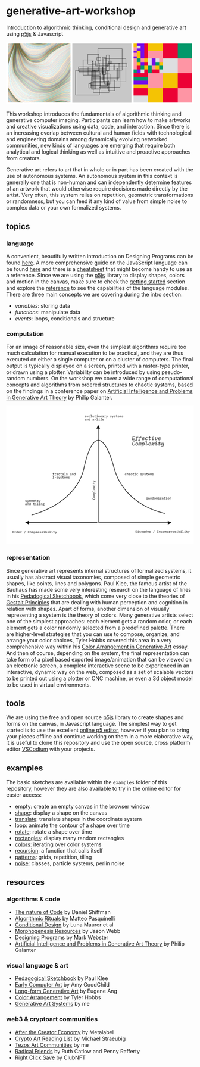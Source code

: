 # generative-art-workshop
Introduction to algorithmic thinking, conditional design and generative art using [p5js](https://p5js.org/) &amp; Javascript

![examples](https://raw.githubusercontent.com/stc/generative-art-workshop/main/assets/examples-three.jpg)

This workshop introduces the fundamentals of algorithmic thinking and generative computer imaging. Participants can learn how to make artworks and creative visualizations using data, code, and interaction. Since there is an increasing overlap between cultural and human fields with technological and engineering domains among dynamically evolving networked communities, new kinds of languages are emerging that require both analytical and logical thinking as well as intuitive and proactive approaches from creators.

Generative art refers to art that in whole or in part has been created with the use of autonomous systems. An autonomous system in this context is generally one that is non-human and can independently determine features of an artwork that would otherwise require decisions made directly by the artist. Very often, this system relies on repetition, geometric transformations or randomness, but you can feed it any kind of value from simple noise to complex data or your own formalized systems.


## topics

### language

A convenient, beautifully written introduction on Designing Programs can be found [here](https://designingprograms.bitbucket.io/index.html). A more comprehensive guide on the JavaScript language can be found [here](https://javascript.info/) and there is a [cheatsheet](https://htmlcheatsheet.com/js/) that might become handy to use as a reference. Since we are using the [p5js](https://p5js.org/) library to display shapes, colors and motion in the canvas, make sure to check the [getting started](https://p5js.org/get-started/) section and explore the [reference](https://p5js.org/reference/) to see the capabilities of the language modules. There are three main concepts we are covering during the intro section:

- _variables_: storing data
- _functions_: manipulate data
- _events_: loops, conditionals and structure


### computation

For an image of reasonable size, even the simplest algorithms require too much calculation for manual execution to be practical, and they are thus executed on either a single computer or on a cluster of computers. The final output is typically displayed on a screen, printed with a raster-type printer, or drawn using a plotter. Variability can be introduced by using pseudo-random numbers. On the workshop we cover a wide range of computational concepts and algorithms from ordered structures to chaotic systems, based on the findings in a conference paper on [Artificial Intelligence and Problems in Generative Art Theory](https://www.researchgate.net/publication/334643022_Artificial_Intelligence_and_Problems_in_Generative_Art_Theory) by Philip Galanter.  

![complexity diagram](https://raw.githubusercontent.com/stc/generative-art-workshop/main/assets/algo-complexity.png)

### representation

Since generative art represents internal structures of formalized systems, it usually has abstract visual taxonomies, composed of simple geometric shapes, like points, lines and polygons. Paul Klee, the famous artist of the Bauhaus has made some very interesting research on the language of lines in his [Pedadogical Sketchbook](https://www.bauhaus-bookshelf.org/bauhaus_book_2_paul_klee_pedagogical_sketchbook_pdf_download.html), which come very close to the theories of [Gestalt Principles](https://www.interaction-design.org/literature/topics/gestalt-principles) that are dealing with human perception and cognition in relation with shapes. Apart of forms, another dimension of visually representing a system is the theory of colors. Many generative artists select one of the simplest approaches: each element gets a random color, or each element gets a color randomly selected from a predefined palette. There are higher-level strategies that you can use to compose, organize, and arrange your color choices, Tyler Hobbs covered this area in a very comprehensive way within his [Color Arrangement in Generative Art](https://tylerxhobbs.com/essays/2021/color-arrangement-in-generative-art) essay. And then of course, depending on the system, the final representation can take form of a pixel based exported image/animation that can be viewed on an electronic screen, a complete interactive scene to be experienced in an interactive, dynamic way on the web, composed as a set of scalable vectors to be printed out using a plotter or CNC machine, or even a 3d object model to be used in virtual environments.  


## tools

We are using the free and open source [p5js](https://p5js.org/) library to create shapes and forms on the canvas, in Javascript language. The simplest way to get started is to use the excellent [online p5 editor](https://editor.p5js.org/), however if you plan to bring your pieces offline and continue working on them in a more elaborative way, it is useful to clone this repository and use the open source, cross platform editor [VSCodium](https://vscodium.com/) with your projects. 

## examples

The basic sketches are available within the `examples` folder of this repository, however they are also available to try in the online editor for easier access:

- [empty](https://editor.p5js.org/stc/sketches/6pm0J_GuY): create an empty canvas in the browser window
- [shape](https://editor.p5js.org/stc/sketches/uTPLZtvik): display a shape on the canvas
- [translate](https://editor.p5js.org/stc/sketches/pLjQFItyU): translate shapes in the coordinate system
- [loop](https://editor.p5js.org/stc/sketches/Nv2S5fE8o): animate the contour of a shape over time
- [rotate](https://editor.p5js.org/stc/sketches/cw9fTuq9l): rotate a shape over time 
- [rectangles](https://editor.p5js.org/stc/sketches/XEaW4Nxml): display many random rectangles 
- [colors](https://editor.p5js.org/stc/sketches/DYuD3jL3G): iterating over color systems
- [recursion](https://editor.p5js.org/stc/sketches/OQ3F3E4W6): a function that calls itself
- [patterns](https://editor.p5js.org/stc/sketches/wgcnEYHsu): grids, repetition, tiling
- [noise](https://editor.p5js.org/stc/sketches/aCLrvuB5s): classes, particle systems, perlin noise

## resources

### algorithms & code
- [The nature of Code](https://natureofcode.com/) by Daniel Shiffman
- [Algorithmic Rituals](https://www.e-flux.com/journal/101/273221/three-thousand-years-of-algorithmic-rituals-the-emergence-of-ai-from-the-computation-of-space/) by Matteo Pasquinelli 
- [Conditional Design](https://conditionaldesign.org/) by Luna Maurer et al
- [Morphogenesis Resources](https://awesomeopensource.com/project/jasonwebb/morphogenesis-resources) by Jason Webb
- [Designing Programs](https://designingprograms.bitbucket.io/index.html) by Mark Webster
- [Artificial Intelligence and Problems in Generative Art Theory](https://www.researchgate.net/publication/334643022_Artificial_Intelligence_and_Problems_in_Generative_Art_Theory) by Philip Galanter

### visual language & art
- [Pedagogical Sketchbook](https://www.bauhaus-bookshelf.org/bauhaus_book_2_paul_klee_pedagogical_sketchbook_pdf_download.html) by Paul Klee
- [Early Computer Art](https://www.amygoodchild.com/blog/computer-art-50s-and-60s) by Amy GoodChild
- [Long-form Generative Art](https://mirror.xyz/buffets.eth/33Qj-lYWwBTkxo1K5lJJ1MHgeZmc-i0jXoCAdzyEFZU) by Eugene Ang
- [Color Arrangement](https://tylerxhobbs.com/essays/2021/color-arrangement-in-generative-art) by Tyler Hobbs
- [Generative Art Systems](https://www.fxhash.xyz/article/generative-art-systems-an-epistemological-approach) by me

### web3 & cryptoart communities 
- [After the Creator Economy](https://collect.metalabel.xyz/files/After-The-Creator-Economy.pdf) by Metalabel
- [Crypto Art Reading List](https://github.com/crcdng/nft-reading-list/blob/main/reading.md) by Michael Straeubig
- [Tezos Art Communities](https://www.fxhash.xyz/article/tezos-art-communities) by me
- [Radical Friends](https://ruthcatlow.net/?works=radical-friends-decentralised-autonomous-organisations-and-the-arts) by Ruth Catlow and Penny Rafferty
- [Right Click Save](https://www.rightclicksave.com/) by ClubNFT



